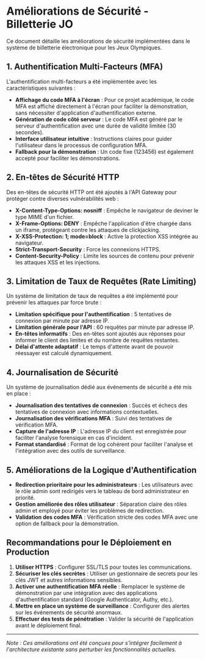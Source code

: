 # Améliorations de Sécurité - Billetterie JO

Ce document détaille les améliorations de sécurité implémentées dans le système de billetterie électronique pour les Jeux Olympiques.

## 1. Authentification Multi-Facteurs (MFA)

L'authentification multi-facteurs a été implémentée avec les caractéristiques suivantes :

- **Affichage du code MFA à l'écran** : Pour ce projet académique, le code MFA est affiché directement à l'écran pour faciliter la démonstration, sans nécessiter d'application d'authentification externe.
- **Génération de code côté serveur** : Le code MFA est généré par le serveur d'authentification avec une durée de validité limitée (30 secondes).
- **Interface utilisateur intuitive** : Instructions claires pour guider l'utilisateur dans le processus de configuration MFA.
- **Fallback pour la démonstration** : Un code fixe (123456) est également accepté pour faciliter les démonstrations.

## 2. En-têtes de Sécurité HTTP

Des en-têtes de sécurité HTTP ont été ajoutés à l'API Gateway pour protéger contre diverses vulnérabilités web :

- **X-Content-Type-Options: nosniff** : Empêche le navigateur de deviner le type MIME d'un fichier.
- **X-Frame-Options: DENY** : Empêche l'application d'être chargée dans un iframe, protégeant contre les attaques de clickjacking.
- **X-XSS-Protection: 1; mode=block** : Active la protection XSS intégrée au navigateur.
- **Strict-Transport-Security** : Force les connexions HTTPS.
- **Content-Security-Policy** : Limite les sources de contenu pour prévenir les attaques XSS et les injections.

## 3. Limitation de Taux de Requêtes (Rate Limiting)

Un système de limitation de taux de requêtes a été implémenté pour prévenir les attaques par force brute :

- **Limitation spécifique pour l'authentification** : 5 tentatives de connexion par minute par adresse IP.
- **Limitation générale pour l'API** : 60 requêtes par minute par adresse IP.
- **En-têtes informatifs** : Des en-têtes sont ajoutés aux réponses pour informer le client des limites et du nombre de requêtes restantes.
- **Délai d'attente adaptatif** : Le temps d'attente avant de pouvoir réessayer est calculé dynamiquement.

## 4. Journalisation de Sécurité

Un système de journalisation dédié aux événements de sécurité a été mis en place :

- **Journalisation des tentatives de connexion** : Succès et échecs des tentatives de connexion avec informations contextuelles.
- **Journalisation des vérifications MFA** : Suivi des tentatives de vérification MFA.
- **Capture de l'adresse IP** : L'adresse IP du client est enregistrée pour faciliter l'analyse forensique en cas d'incident.
- **Format standardisé** : Format de log cohérent pour faciliter l'analyse et l'intégration avec des outils de surveillance.

## 5. Améliorations de la Logique d'Authentification

- **Redirection prioritaire pour les administrateurs** : Les utilisateurs avec le rôle admin sont redirigés vers le tableau de bord administrateur en priorité.
- **Gestion améliorée des rôles utilisateur** : Séparation claire des rôles admin et employé pour éviter les problèmes de redirection.
- **Validation des codes MFA** : Vérification stricte des codes MFA avec une option de fallback pour la démonstration.

## Recommandations pour le Déploiement en Production

1. **Utiliser HTTPS** : Configurer SSL/TLS pour toutes les communications.
2. **Sécuriser les clés secrètes** : Utiliser un gestionnaire de secrets pour les clés JWT et autres informations sensibles.
3. **Activer une authentification MFA réelle** : Remplacer le système de démonstration par une intégration avec des applications d'authentification standard (Google Authenticator, Authy, etc.).
4. **Mettre en place un système de surveillance** : Configurer des alertes sur les événements de sécurité anormaux.
5. **Effectuer des tests de pénétration** : Valider la sécurité de l'application avant le déploiement final.

---

*Note : Ces améliorations ont été conçues pour s'intégrer facilement à l'architecture existante sans perturber les fonctionnalités actuelles.*
